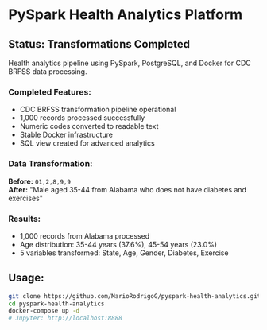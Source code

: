 # PySpark Health Analytics Platform

## Status: Transformations Completed

Health analytics pipeline using PySpark, PostgreSQL, and Docker for CDC BRFSS data processing.

### Completed Features:
- CDC BRFSS transformation pipeline operational
- 1,000 records processed successfully
- Numeric codes converted to readable text
- Stable Docker infrastructure
- SQL view created for advanced analytics

### Data Transformation:
**Before:** `01,2,8,9,9`  
**After:** "Male aged 35-44 from Alabama who does not have diabetes and exercises"

### Results:
- 1,000 records from Alabama processed
- Age distribution: 35-44 years (37.6%), 45-54 years (23.0%)
- 5 variables transformed: State, Age, Gender, Diabetes, Exercise

## Usage:
```bash
git clone https://github.com/MarioRodrigoG/pyspark-health-analytics.git
cd pyspark-health-analytics
docker-compose up -d
# Jupyter: http://localhost:8888

